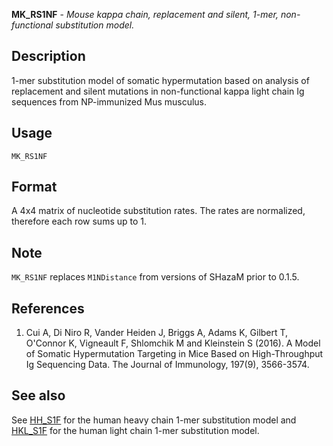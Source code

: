 **MK_RS1NF** - *Mouse kappa chain, replacement and silent, 1-mer, non-functional substitution model.*

Description
--------------------

1-mer substitution model of somatic hypermutation based on analysis of replacement and
silent mutations in non-functional kappa light chain Ig sequences from NP-immunized Mus
musculus.


Usage
--------------------
```
MK_RS1NF
```



Format
-------------------
A 4x4 matrix of nucleotide substitution rates. The rates are normalized,
therefore each row sums up to 1.

Note
-------------------

`MK_RS1NF` replaces `M1NDistance` from versions of SHazaM prior to 0.1.5.


References
-------------------


1. Cui A, Di Niro R, Vander Heiden J, Briggs A, Adams K, Gilbert T, O'Connor K,
Vigneault F, Shlomchik M and Kleinstein S (2016). A Model of Somatic Hypermutation 
Targeting in Mice Based on High-Throughput Ig Sequencing Data. The Journal of 
Immunology, 197(9), 3566-3574.
 




See also
-------------------

See [HH_S1F](HH_S1F.md) for the human heavy chain 1-mer substitution model and 
[HKL_S1F](HKL_S1F.md) for the human light chain 1-mer substitution model.



